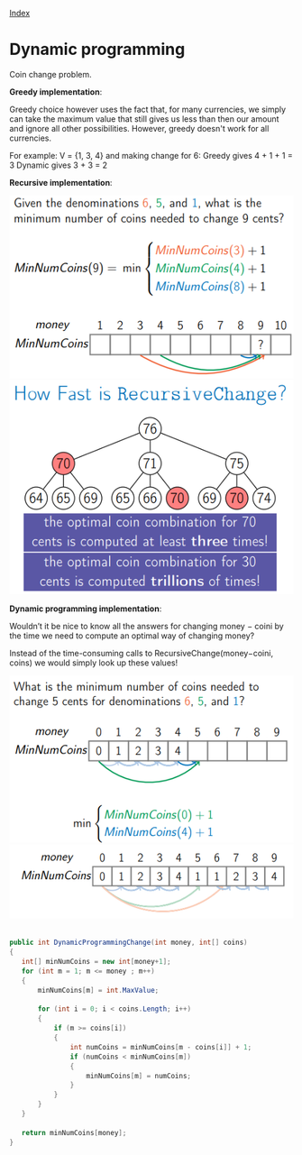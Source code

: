 [Index](https://github.com/KiraDiShira/AlgorithmsAndDataStructures/blob/master/README.md#table-of-contents)

# Dynamic programming

Coin change problem.

**Greedy implementation**:

Greedy choice however uses the fact that, for many currencies, we simply can take the maximum value that still gives us less than then our amount and ignore all other possibilities. However, greedy doesn't work for all currencies.

For example: V = {1, 3, 4} and making change for 6: Greedy gives 4 + 1 + 1 = 3 Dynamic gives 3 + 3 = 2

**Recursive implementation**:

<img src="https://github.com/KiraDiShira/AlgorithmsAndDataStructures/blob/master/RepoFiles/DynamicProgramming/Images/dp1.PNG" />

<img src="https://github.com/KiraDiShira/AlgorithmsAndDataStructures/blob/master/RepoFiles/DynamicProgramming/Images/dp2.PNG" />

**Dynamic programming implementation**:

Wouldn’t it be nice to know all the answers for changing money − coini by the time we need to compute an optimal way of changing money?

Instead of the time-consuming calls to RecursiveChange(money−coini, coins) we would simply look up these values!

<img src="https://github.com/KiraDiShira/AlgorithmsAndDataStructures/blob/master/RepoFiles/DynamicProgramming/Images/dp3.PNG" />

<img src="https://github.com/KiraDiShira/AlgorithmsAndDataStructures/blob/master/RepoFiles/DynamicProgramming/Images/dp4.PNG" />

 ```c#

public int DynamicProgrammingChange(int money, int[] coins)
{
    int[] minNumCoins = new int[money+1];
    for (int m = 1; m <= money ; m++)
    {
        minNumCoins[m] = int.MaxValue;

        for (int i = 0; i < coins.Length; i++)
        {
            if (m >= coins[i])
            {
                int numCoins = minNumCoins[m - coins[i]] + 1;
                if (numCoins < minNumCoins[m])
                {
                    minNumCoins[m] = numCoins;
                }
            }
        }
    }

    return minNumCoins[money];
}

 ```
